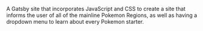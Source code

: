 A Gatsby site that incorporates JavaScript and CSS to create a site that informs the user of all of the mainline Pokemon Regions, as well as having a dropdown menu to learn about every Pokemon starter.
